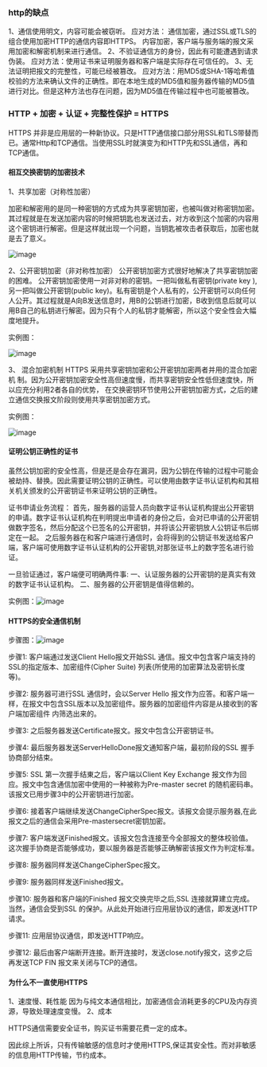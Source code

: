### http的缺点
1、通信使用明文，内容可能会被窃听。
应对方法：
通信加密，通过SSL或TLS的组合使用加密HTTP的通信内容即HTTPS。
内容加密，客户端与服务端的报文采用加密和解密机制来进行通信。
2、不验证通信方的身份，因此有可能遭遇到请求伪装。
应对方法：使用证书来证明服务器和客户端是实际存在可信任的。
3、无法证明把报文的完整性，可能已经被篡改。
应对方法：用MD5或SHA-1等哈希值校验的方法来确认文件的正确性。即在本地生成的MD5值和服务器传输的MD5值进行对比。但是这种方法也存在问题，因为MD5值在传输过程中也可能被篡改。

### HTTP + 加密 + 认证 + 完整性保护 = HTTPS
HTTPS 并非是应用层的一种新协议。只是HTTP通信接口部分用SSL和TLS带替而已。通常Http和TCP通信。当使用SSL时就演变为和HTTP先和SSL通信，再和TCP通信。

#### 相互交换密钥的加密技术

1、共享加密（对称性加密）

加密和解密用的是同一种密钥的方式成为共享密钥加密，也被叫做对称密钥加密。其过程就是在发送加密内容的时候把钥匙也发送过去，对方收到这个加密的内容用这个密钥进行解密。但是这样就出现一个问题，当钥匙被攻击者获取后，加密也就是去了意义。

![image](http://p2w3pqeze.bkt.clouddn.com//TuJieHttp/7-1.png)
	
2、公开密钥加密（非对称性加密）
公开密钥加密方式很好地解决了共享密钥加密的困难。
公开密钥加密使用一对非对称的密钥。一把叫做私有密钥(private key ),另一把叫做公开密钥(public key)。私有密钥是个人私有的，公开密钥可以向任何人公开。其过程就是A向B发送信息时，用B的公钥进行加密，B收到信息后就可以用B自己的私钥进行解密。因为只有个人的私钥才能解密，所以这个安全性会大幅度地提升。

实例图：

![image](http://p2w3pqeze.bkt.clouddn.com//TuJieHttp/7-2.png)


3、 混合加密机制
HTTPS 采用共享密钥加密和公开密钥加密两者并用的混合加密机
制。因为公开密钥加密安全性高但速度慢，而共享密钥安全性低但速度快，所以应充分利用2者各自的优势， 
在交换密钥环节使用公开密钥加密方式，之后的建立通信交换报文阶段则使用共享密钥加密方式。

实例图：

![image](http://p2w3pqeze.bkt.clouddn.com//TuJieHttp/7-3.png)


#### 证明公钥正确性的证书
虽然公钥加密的安全性高，但是还是会存在漏洞，因为公钥在传输的过程中可能会被劫持、替换。因此需要证明公钥的正确性。可以使用由数字证书认证机构和其相关机关颁发的公开密钥证书来证明公钥的正确性。

证书申请业务流程：
首先，服务器的运营人员向数字证书认证机构提出公开密钥的申请。数字证书认证机构在判明提出申请者的身份之后，会对已申请的公开密钥做数字签名，然后分配这个已签名的公开密钥，并将该公开密钥放人公钥证书后绑定在一起。
之后服务器在和客户端进行通信时，会将得到的公钥证书发送给客户端，客户端可使用数字证书认证机构的公开密钥,对那张证书上的数字签名进行验证。

一旦验证通过，客户端便可明确两件事:
一、认证服务器的公开密钥的是真实有效的数字证书认证机构。
二、服务器的公开密钥是值得信赖的。

实例图：![image](http://p2w3pqeze.bkt.clouddn.com//TuJieHttp/7-4.png)

#### HTTPS的安全通信机制

步骤图：![image](http://p2w3pqeze.bkt.clouddn.com//TuJieHttp/7-5.png)

步骤1:
客户端通过发送Client Hello报文开始SSL 通信。报文中包含客户端支持的SSL的指定版本、加密组件(Cipher Suite) 列表(所使用的加密算法及密钥长度等)。

步骤2:
服务器可进行SSL 通信时，会以Server Hello 报文作为应答。和客户端一样，在报文中包含SSL版本以及加密组件。服务器的加密组件内容是从接收到的客户端加密组件
内筛选出来的。

步骤3:
之后服务器发送Certificate报文。报文中包含公开密钥证书。

步骤4:
最后服务器发送ServerHelloDone报文通知客户端，最初阶段的SSL 握手协商部分结束。

步骤5:
SSL 第一次握手结東之后，客户端以Client Key Exchange
报文作为回应。报文中包含通信加密中使用的一种被称为Pre-master secret 的随机密码串。该报文已用步骤3中的公开密钥进行加密。

步骤6:
接着客户端继续发送ChangeCipherSpec报文。该报文会提示服务器,在此报文之后的通信会采用Pre-mastersecret密钥加密。

步骤7:
客户端发送Finished报文。该报文包含连接至今全部报文的整体校验值。这次握手协商是否能够成功，要以服务器是否能够正确解密该报文作为判定标准。

步骤8:
服务器同样发送ChangeCipherSpec报文。

步骤9:
服务器同样发送Finished报文。

步骤10:
服务器和客户端的Finished 报文交换完毕之后,SSL 连接就算建立完成。当然，通信会受到SSL 的保护。从此处开始进行应用层协议的通信，即发送HTTP 请求。

步骤11: 应用层协议通信，即发送HTTP响应。

步骤12: 最后由客户端断开连接。断开连接时，发送close.notify报文，这步之后再发送TCP FIN 报文来关闭与TCP的通信。

#### 为什么不一直使用HTTPS
1、速度慢、耗性能
因为与纯文本通信相比，加密通信会消耗更多的CPU及内存资源，导致处理速度变慢。
2、成本

HTTPS通信需要安全证书，购买证书需要花费一定的成本。

因此综上所诉，只有传输敏感的信息时才使用HTTPS,保证其安全性。而对非敏感的信息用HTTP传输，节约成本。
